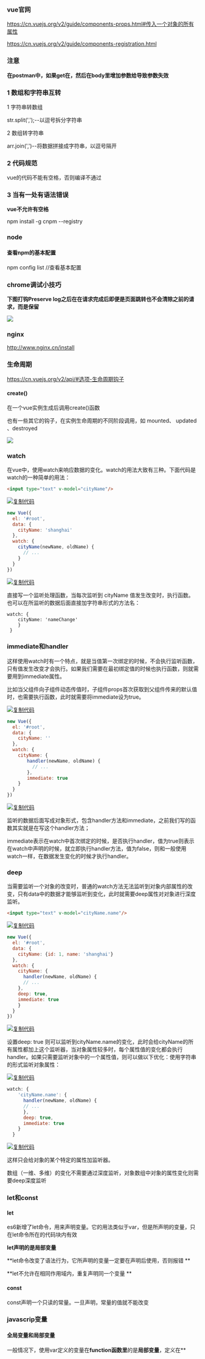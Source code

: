 

### vue官网

https://cn.vuejs.org/v2/guide/components-props.html#传入一个对象的所有属性

https://cn.vuejs.org/v2/guide/components-registration.html

### 注意 

**在postman中，如果get在，然后在body里增加参数给导致参数失效**

### 1 数组和字符串互转

1 字符串转数组

str.split(',');--以逗号拆分字符串

2 数组转字符串

arr.join(',')--将数据拼接成字符串，以逗号隔开

### 2 代码规范

vue的代码不能有空格，否则编译不通过



### 3 当有一处有语法错误

**vue不允许有空格**

npm install -g cnpm --registry



### node

#### 查看npm的基本配置

npm config list //查看基本配置

### chrome调试小技巧

**下图打钩Preserve log之后在在请求完成后即便是页面跳转也不会清除之前的请求，而是保留**

![](D:\note\note\images\chrome调试小技巧.png)



### nginx

http://www.nginx.cn/install



### 生命周期

https://cn.vuejs.org/v2/api/#选项-生命周期钩子

#### create()

在一个vue实例生成后调用create()函数

 也有一些其它的钩子，在实例生命周期的不同阶段调用，如 mounted、 updated 、destroyed  

![](D:\softpackage\note\note\images\vue\vue生命周期.png)

### watch

在vue中，使用watch来响应数据的变化。watch的用法大致有三种。下面代码是watch的一种简单的用法：

```html
<input type="text" v-model="cityName"/>
```

[![复制代码](https://common.cnblogs.com/images/copycode.gif)](javascript:void(0);)

```javascript
new Vue({
  el: '#root',
  data: {
    cityName: 'shanghai'
  },
  watch: {
    cityName(newName, oldName) {
      // ...
    }
  } 
})
```

[![复制代码](https://common.cnblogs.com/images/copycode.gif)](javascript:void(0);)

直接写一个监听处理函数，当每次监听到 cityName 值发生改变时，执行函数。也可以在所监听的数据后面直接加字符串形式的方法名：

```
watch: {
    cityName: 'nameChange'
    }
 } 
```

### immediate和handler

这样使用watch时有一个特点，就是当值第一次绑定的时候，不会执行监听函数，只有值发生改变才会执行。如果我们需要在最初绑定值的时候也执行函数，则就需要用到immediate属性。

比如当父组件向子组件动态传值时，子组件props首次获取到父组件传来的默认值时，也需要执行函数，此时就需要将immediate设为true。

[![复制代码](https://common.cnblogs.com/images/copycode.gif)](javascript:void(0);)

```javascript
new Vue({
  el: '#root',
  data: {
    cityName: ''
  },
  watch: {
    cityName: {
    　　handler(newName, oldName) {
      　　// ...
    　　},
    　　immediate: true
    }
  } 
})
```

[![复制代码](https://common.cnblogs.com/images/copycode.gif)](javascript:void(0);)

监听的数据后面写成对象形式，包含handler方法和immediate，之前我们写的函数其实就是在写这个handler方法；

immediate表示在watch中首次绑定的时候，是否执行handler，值为true则表示在watch中声明的时候，就立即执行handler方法，值为false，则和一般使用watch一样，在数据发生变化的时候才执行handler。

### deep

当需要监听一个对象的改变时，普通的watch方法无法监听到对象内部属性的改变，只有data中的数据才能够监听到变化，此时就需要deep属性对对象进行深度监听。

```html
<input type="text" v-model="cityName.name"/>
```

[![复制代码](https://common.cnblogs.com/images/copycode.gif)](javascript:void(0);)

```javascript
new Vue({
  el: '#root',
  data: {
    cityName: {id: 1, name: 'shanghai'}
  },
  watch: {
    cityName: {
      handler(newName, oldName) {
      // ...
    },
    deep: true,
    immediate: true
    }
  } 
})
```

[![复制代码](https://common.cnblogs.com/images/copycode.gif)](javascript:void(0);)

设置deep: true 则可以监听到cityName.name的变化，此时会给cityName的所有属性都加上这个监听器，当对象属性较多时，每个属性值的变化都会执行handler。如果只需要监听对象中的一个属性值，则可以做以下优化：使用字符串的形式监听对象属性：

[![复制代码](https://common.cnblogs.com/images/copycode.gif)](javascript:void(0);)

```javascript
watch: {
    'cityName.name': {
      handler(newName, oldName) {
      // ...
      },
      deep: true,
      immediate: true
    }
  }
```

[![复制代码](https://common.cnblogs.com/images/copycode.gif)](javascript:void(0);)

这样只会给对象的某个特定的属性加监听器。

数组（一维、多维）的变化不需要通过深度监听，对象数组中对象的属性变化则需要deep深度监听

### let和const

#### let

 es6新增了let命令，用来声明变量。它的用法类似于var，但是所声明的变量，只在let命令所在的代码块内有效 

**let声明的是局部变量**

**let命令改变了语法行为，它所声明的变量一定要在声明后使用，否则报错 **

**let不允许在相同作用域内，重复声明同一个变量 **

#### const

 const声明一个只读的常量。一旦声明，常量的值就不能改变 

### javascrip变量

#### 全局变量和局部变量

一般情况下，使用var定义的变量在**function函数里**的是**局部变量**，定义在**<script>块**中，在**function函数外**的是全局变量

 **当我们使用访问一个没有声明的变量时，JS会报错；而当我们给一个没有声明的变量赋值时，JS不会报错，相反它会认为我们是要隐式声明一个全局变量，这一点一定要注意** 

~~~javascript
<script>
    var str1 = "hello1";        //定义一个全局变量，实际上是一个variable
    str2 = "hello2";            //定义一个全局变量，实际上是在global下创建一个property
    window.str3 = "hello3";     //定义一个全局变量
    function func(){
        var str4 = "hello4";    //定义一个局部变量
        str5 = "hello5";   //定义一个全局变量--不是使用var生命变量，默认是全局变量，不管是全局在函数里
    }
</script>

 function func(){
    var a = b = 0;
        //. . .
 }
// a 是局部变量，b 是全局变量。原因很简单，由于操作符的优先级是从右到左的,先声明了变量b,然后再声明变量a,声明变量b并没有var关键字，按照没有var声明默认是全局变量的原则，所以变量b是全局变量

~~~

**同名变量，局部变量优先于全局变量，即就近原则**

#### 变量的内存释放

使用 **var** 创建的变量不能使用 **delete** 释放内存。

不使用 **var** 创建的变量可以使用 **delete** 释放内存

~~~javascript
<script>
    var a = 1;          //全局变量
    window.b = 2;       //全局变量
    delete a;
    delete b;
    Write(typeof a);
    Write(typeof b);
    (function func(){
        var c = 3;      //局部变量
        d = 4;          //全局变量
        delete c;
        delete d;
        Write(typeof c);
        Write(typeof d);
    })();
</script>
~~~

```
Javascript允许在函数的任意地方声明多个变量，无论在哪里声明，效果都等同于在函数顶部进行声明
```

~~~javascript
<script>
    var str = "我是妹子";
    (function func(){
        Write(str);
        var str = "我不是妹子";
        Write(str);
    })();
</script>
~~~

上面的代码等同于下面这段代码

~~~javascript
<script>
    var str = "我是妹子";
    (function func(){
        var str;    //系统自动赋值为 str = undefined
        Write(str);
        var str = "我不是妹子";
        Write(str);
    })();
</script>
~~~

### data()

 **类型**：`Object | Function` 

 **限制**：组件的定义只接受 `function` 

 Vue 实例的数据对象。Vue 将会递归将 data 的属性转换为 getter/setter，从而让 data 的属性能够响应数据变化。**对象必须是纯粹的对象 (含有零个或多个的 key/value 对)**：浏览器 API 创建的原生对象，原型上的属性会被忽略。大概来说，data 应该只能是数据 - 不推荐观察拥有状态行为的对象 



 在 `Vue` 中,我们定义数据使用 `data` 

 在 `Vue` 的根节点里,它是一个对象 

```javascript
var app = new Vue({
    el: '#app',
    data: {
      msg: 'this is msg'
    })
```

 在`components` 中,它是一个函数,内部返回一个对象 

~~~javascript
export default {
  name: 'cart-buy-button',
  data () {
    return {
      testNum: 0,
      addCounter: 0,
      removeCounter: 0
    }
  }
}
~~~

 因为 vue 根节点,在整个vue单页面实例中,它有且只有一个,所以 `data` 可以设置成一个 `Object{}` 

 子组件可能会多次实例化和调用,所以为了确保子组件的数据的独立性和隔离性,需要使用 `data(){return{}}` 的方法.每次返回一个新的对象 

**Vue在实例化的时候会把 `data` 里的属性使用 `ES5` 提供的 `Object.defineProperty` 重新定义一遍,并设置其属性的 `get`和 `set**

**Vue对于表单元素的`双向绑定`和非表单元素的`单向数据流`属性** -- 双向绑定的意思是，当改变声明的变量的值时，使用该变量的同步改变，单项就是不同步改变

原因：

非`data`里声明,而是你自己定义的属性,那它就是一个普通的属性,vue不会去对待它(使用Object.defineProperty)去重新定义.所以,就无法检测到变化,不能检测到变化,就无法支持所有的数据流特性了



### router

```vue
// 字符串
router.push('home')

// 对象
router.push({ path: 'home' })

// 命名的路由
router.push({ name: 'user', params: { userId: '123' }})

// 带查询参数，变成 /register?plan=private
router.push({ path: 'register', query: { plan: 'private' }})
```

 **意：如果提供了 `path`，`params` 会被忽略，上述例子中的 `query` 并不属于这种情况。取而代之的是下面例子的做法，你需要提供路由的 `name` 或手写完整的带有参数的 `path`** 

```vue
const userId = '123'
router.push({ name: 'user', params: { userId }}) // -> /user/123
router.push({ path: `/user/${userId}` }) // -> /user/123
// 这里的 params 不生效
router.push({ path: '/user', params: { userId }}) // -> /user
```

### $options



### 导入组件

https://www.jianshu.com/p/7f3599f310a6

https://cn.vuejs.org/v2/guide/components-registration.html

### this

~~~html
<!DOCTYPE html>
<html>
<head>
    <meta charset="UTF-8">
    <title></title>
    <script src="http://libs.baidu.com/jquery/2.0.0/jquery.js"></script>
    <script src="https://unpkg.com/vue@2.5.9/dist/vue.js"></script>
</head>
<div id="app" style="width: 100%;height: auto;font-size:20px;">
    <p id="id1"></p>
    <p id="id2"></p>
</div>
<script type="text/javascript">
    var message = "Hello!";
    var app = new Vue({
        el:"#app",
        data:{
            message: "你好！"
        },
        created: function() {
          this.showMessage1();    //this 1
          this.showMessage2();   //this 2
        },
        methods:{
            showMessage1:function(){
                setTimeout(function() {
                   document.getElementById("id1").innerText = this.message;  //this 3
                }, 10)
            },
            showMessage2:function() {
                setTimeout(() => {
                   document.getElementById("id2").innerText = this.message;  //this 4
                }, 10)
            }
        }
    });
</script>
</html>
~~~

第一个输出英文"Hello!”，第二个输出中文“你好！”。这说明了showMessage1()里的this指的是window，而showMessage2()里的this指的是vue实例。
 ※  对于普通函数（包括匿名函数），this指的是直接的调用者，在非严格模式下，如果没有直接调用者，this指的是window。showMessage1()里setTimeout使用了匿名函数，this指向
 window。
 ※  箭头函数是没有自己的this，在它内部使用的this是由它定义的宿主对象决定。showMessage2()里定义的箭头函数宿主对象为vue实例，所以它里面使用的this指向vue实例。
 注：
 【普通函数的this】
 普通函数的this是由动态作用域决定，它总指向于它的直接调用者。具体可以分为以下四项：
 this总是指向它的直接调用者， 例如 obj.func() ,那么func()里的this指的是obj。
 在默认情况(**非严格模式**,未使用 '**use strict**')，如果函数没有直接调用者，this为window
 在严格模式下,如果函数没有直接调者，this为undefined
 使用call,apply,bind绑定的，this指的是绑定的对象
 绑定vue实例到this的方法
 为了避免this指向出现歧义，有两种方法绑定this。
 使用bind

~~~vue
//showMessage1()可以改为：
showMessage1:function(){
    setTimeout(function() {
       document.getElementById("id1").innerText = this.message;  //this 3
    }.bind(this), 10)
}
~~~

对setTimeout()里的匿名函数使用bind()绑定到vue实例的this。这样在匿名函数内的this也为vue实例。
 把vue实例的this赋值给另一个变量再使用
 showMessage1()也可以改为

~~~vue
showMessage1:function(){
    var self = this;
    setTimeout(function() {
       document.getElementById("id1").innerText = self.message;  //改为self
    }.bind(this), 10
}
~~~

### $refs

 **类型**：`Object` 

 一个对象，持有注册过 [`ref` 特性](https://cn.vuejs.org/v2/api/#ref) 的所有 DOM 元素和组件实例  

ref 被用来给DOM元素或子组件注册引用信息。引用信息会根据父组件的 $refs 对象进行注册。如果在普通的DOM元素上使用，引用信息就是元素; 如果用在子组件上，引用信息就是组件实例

**注意：只要想要在Vue中直接操作DOM元素，就必须用ref属性进行注册**

### dom操作

https://cloud.tencent.com/developer/article/1492991

https://www.jb51.net/article/136596.htm

## [vue里操作DOM](https://www.cnblogs.com/ssszjh/p/9716398.html)

一般来说你要在vue里操作DOM，要先在标签里加上ref=“”，如下：

```vue
<h2 ref="s" @click="sss">Essential Links</h2>
```

然后在点击的事件sss写下你想要的效果代码：（注意的是上面的ref的s，要写在下面this.$refs，不要忘了）

```vue
methods: {
        sss() {
            this.$refs.s.style.color = "blue";
			// 第二种写法
			this.$refs["form"].validate(valid => {
				
			});
        }

    }
```

如果你想要弄更多的效果，特效就要引入Jquery

1.npm install jquery --save

2.在项目根目录下的build目录下找到webpack.base.conf.js文件，在开头使用以下代码引入webpack，因为该文件默认没有引用,如下：

```vue
var webpack = require('webpack')
```

3.还是该文件,在module.exports模块里写下这一段

[![复制代码](https://common.cnblogs.com/images/copycode.gif)](javascript:void(0);)

```vue
plugins: [
        new webpack.ProvidePlugin({
            $: "jquery",
            jQuery: "jquery",
            jquery: "jquery",
            "window.jQuery": "jquery"
        })
    ],
```

[![复制代码](https://common.cnblogs.com/images/copycode.gif)](javascript:void(0);)

4.main.js里导入jQuery

```vue
import 'jquery'
```

5.若有.eslintrc.js文件，则在module.exports中，为env添加一个键值对 `jquery: true` 就可以了

若无这个文件，则不用管

这个时候我们可以来测试了

在created的生命周期里写下：console.log($('选择器'));

浏览器显示：

![img](https://img2018.cnblogs.com/blog/1472459/201809/1472459-20180927234935323-1820797913.jpg)

就成功了

不过值得注意的是：

你要使用jQuery，要在vue渲染完成后，才使用

就是在mounted周期里用，如：

```vue
 mounted() {
        $(".hello").css("color", "red");
        $(".aaa").css("color", "red");
    },
```



### 父子组件

**组件需要注册才能使用**

父子组件的区别是**被引入的就是子组件**，**子组件需要用到父组件的数据，不需要引入父组件，直接按照语法传参即可**

父组件需要用到子组件的数据，需要使用import引入子组件，并注册在compoment下(即向父组件注册子组件)，例子

#### 父组件

~~~vue
<template>
...
</template>
import Child1 from "@/portal/components/Child1";
import { Child2 } from "@/portal/utils/Child2";
import { Child3 } from "@/portal/components/Child3";
import Child4 from "./edit/Child4";
import Child5 from "./edit/Child5";
export default {
  name: "parent", //多语言的名称前缀为name的值
  components: {//子组件
    Child1,
    Child2,
    Child3,
    Child4,
	Child5
  },
...
}
~~~

#### 子组件

~~~vue
<template>
...
</template>
export default {
  name: "Child4",
  components: {},
  props: {
    addFlag: {
      type: Boolean,
      default: false
    },
    params: {
      type: Object,
      default: null
    }
...
}
~~~

#### 父子组件传参

https://www.jianshu.com/p/09a5b0843926

https://blog.csdn.net/weixin_44849078/article/details/89227848

#### 子传父

##### 例子1

子组件

~~~vue
<template>
	<button v-on:click="updateParentValue">点击传值</button>
</template>

<script>
export default {
  data () {
    return {
    	
    },
    methods: {
    	updateParentValue () {
    		this.$emit('updateParentValue', 'abcde');
    	}
    }
  }
}
</script>

~~~

父组件

~~~vue
<template>
	<div></div>
</template>

<script>
export default {
  data () {
    return {
    	
    },
    methods: {
    	updateParentValue (childrenValue) {
    		console.log(childrenValue); // 'abcde'
    	}
    }
  }
}
</script>
~~~

##### 例子2

子组件

在子组件通过点击事件触发子组件向父组件传参

~~~vue
...
<script>
    // 元素的点击事件
    method(){
        ...
        eleClilkFunction(){
            let childData ={
                childDataList=this.childData,
                opType:"del"
            }
            this.$emit('childData', childData);
    	}
        ...
	}

</script>

...
~~~

父组件

~~~vue
<template>
...
// 引入子组件并注册,parentData同时可以向子组件传值
<child-component :parentData="parentData" @childData="childData"></child-component>
...
</template>
<script>
	...
    method(){
        // params就是子组件传给父组件的值,childData()函数在子组件触发事件触发子组件向父组件传值到
        // 这个函数由子组件的事件触发
        childData(params){
            
            if("del"===params.opType){
               let childDataList=params.childDataList;
                ... 业务逻辑
               }
        }
    }
    ...
    
</script>
~~~



### if

参数类型可以不是boolean

debugger

### 调试

https://cn.vuejs.org/v2/cookbook/debugging-in-vscode.html#在浏览器中展示源代码

### json

1、将对象转换为JSON格式字符串

```vue
JSON.stringify(object)
```

2、将JSON字符串转换为对象

```vue
JSON.parse(jsonString);
```



### export default

https://www.cnblogs.com/win-and-coffee/p/10186649.html

###  observer 

https://segmentfault.com/a/1190000008377887?utm_source=tag-newest

### 自定义组件

:tableHeader="tableHeader"

:xxx表示属性或者函数

### 国际化

https://blog.csdn.net/Dream_xun/article/details/82743762

https://q.cnblogs.com/q/108194

###  <el-select

~~~vue
<el-form ref="form" :model="form" style="width:300px;margin:0 auto;">
      <el-form-item label="名字">
        <el-select @change="selectGet" v-model="form.region" placeholder="请选择名字">
          <el-option 
            v-for="item in selectList" 
            :key="item.id"
            :label="item.name"
            :value="item.id"
          ></el-option>
        </el-select>
      </el-form-item>
    </el-form>
~~~

~~~vue
 data() {
    return {
      selectList:[
          {id:0,name:'张三'},
          {id:1,name:'里三'},
          {id:2,name:'李四'}
        ],
      form: {
        region: ""
      }
    };
  }
~~~

~~~vue
selectGet(vId){
      let obj = {};
      obj = this.selectList.find((item)=>{//这里的selectList就是上面遍历的数据源
          return item.id === vId;//筛选出匹配数据
      });
      console.log(obj.name);//我这边的name就是对应label的
      console.log(obj.id);
    }
~~~

### form表单

https://blog.csdn.net/qq_33616027/article/details/90290239

~~~vue
<template>
    <div>
        <el-form :model="dengmiQueryForm" ref="dengmiQueryForm" label-width="100px" class="demo-ruleForm" size="mini">
            <el-row>
                <el-col span="8">
                    <el-form-item label="谜面">
                        <el-input v-model="dengmiQueryForm.mimian"></el-input>
                    </el-form-item>
                </el-col>
                <el-col span="8">
                    <el-form-item label="谜目">
                        <el-input v-model="dengmiQueryForm.mimu"></el-input>
                    </el-form-item>
                </el-col>
                <el-col span="8">
                    <el-form-item label="谜格">
                        <el-input v-model="dengmiQueryForm.mige"></el-input>
                    </el-form-item>
                </el-col>
            </el-row>
            <el-row>
                <el-col span="8">
                    <el-form-item label="谜底">
                        <el-input v-model="dengmiQueryForm.midi"></el-input>
                    </el-form-item>
                </el-col>
                <el-col span="8">
                    <el-form-item label="作者">
                        <el-input v-model="dengmiQueryForm.zuozhe"></el-input>
                    </el-form-item>
                </el-col>
                <el-col span="8">
                    <el-form-item label="谜底字数">
                        <el-input v-model="dengmiQueryForm.midiLength"></el-input>
                    </el-form-item>
                </el-col>
            </el-row>
            <el-row>
                <el-col>
                    <el-button type="primary" @click="submitForm" icon="el-icon-search">查询</el-button>
                    <el-button type="warning" @click="resetForm" icon="el-icon-search" plain>重置</el-button>
                </el-col>
            </el-row>
        </el-form>
    </div>
</template>

<script>
    export default {
        name: "dengmiQuery",
        data() {
            return {
                dengmiQueryForm: {
                    mimian:'',
                    mimu:'',
                    mige:'',
                    midi:'',
                    zuozhe:'',
                    midiLength:''
                }
            };
        },
        methods: {
            submitForm(formName) {
                this.$refs[formName].validate((valid) => {
                    if (valid) {
                        alert('submit!');
                    } else {
                        console.log('error submit!!');
                        return false;
                    }
                });
            },
            resetForm(formName) {
                this.$refs[formName].resetFields();
            }
        }
    }
</script>

<style scoped>
   
</style>
~~~

###  

### 方法和属性调用

方法和属性调用需要this,不能和java那样直接调用,本文件内的也不可以

### 放大镜

~~~vue
<el-input
                  v-model="form.propertry">
                  <i slot="suffix" class="el-icon-search"></i>
</el-input>
~~~

### 常用方法

**push()** 方法可向数组的末尾添加一个或多个元素，并返回新的长度。

**pop()** 方法用于删除并返回数组的最后一个元素。

**shift()** 方法用于把数组的第一个元素从其中删除，并返回第一个元素的值。

**unshift()** 方法可向数组的开头添加一个或更多元素，并返回新的长度。

**splice()** 方法向/从数组中添加/删除项目，然后返回被删除的项目。

**sort()** 方法用于对数组的元素进行排序。

**reverse()** 方法用于颠倒数组中元素的顺序。

**filter()** 方法创建一个新的数组，新数组中的元素是通过检查指定数组中符合条件的所有元素。

**concat()** 方法用于连接两个或多个数组。

**slice()** 方法可从已有的数组中返回选定的元素。

**split()** 方法用于把一个字符串分割成字符串数组

#### 实现表格增删行效果

1 增行

~~~vue
addRow(tableData){
	let emptyRow={"partCode":'',"partLocalDesc":'',"unit":'',"applyQty":'',"balance":'',"remark":'',
        __id: Math.floor(Math.random() * Date.now()),
      };
	tableData.push(emptyRow);
}
~~~

2 删行

方法1 **在<el-table>标签的环境**下通过scope.$index把下标传到行数中

~~~vue
<template>
...
	<el-table>
        ...
        <el-table-column>
            <template>
                // tableData是定义在data(){}里的数组
                <el-button @click="delCurrentRow(scope.$index,tableData)"></el-button>
			</template>
    	</el-table-column>
        ...
    </el-table>
...
</template>

delCurrentRow(index,tableData{
	tableData.splice(index,1);
}
~~~

方法2  直接传scope

~~~vue
<template>
...
	<el-table>
        ...
        <el-table-column>
            <template>
                // tableData是定义在data(){}里的数组
                <el-button @click="delCurrentRow(scope,tableData)"></el-button>
			</template>
    	</el-table-column>
        ...
    </el-table>
...
</template>

delRow(index,tableData{
	tableData.splice(index,1);
}
~~~

方法3 直接操作tableData数组

~~~vue
<template>
...
	<el-table>
        ...
        <el-table-column>
            <template>
                // tableData是定义在data(){}里的数组
                <el-button @click="delCurrentRow"></el-button>
			</template>
    	</el-table-column>
        ...
    </el-table>
...
</template>

delCurrentRow(index,tableData{
// multipleSelection在data(){}定义
	let ids= this.multipleSelection.map((item)=>{
	// addRow函数定义了_id属性
		return item._id;
	});
	let newTableData=this.tableData.filter((item)=>{
		return ids.includes(item._id)==false;
	});
	this.tableData=newTableData;
}
~~~

### props vs data

1 props和data的区别是props定义的属性只有接收父组件修改字段的值，data可以在vue实例里操作修改，即在vue文件中

2 当前组件作为**弹框**引入时，当弹框关闭做props里定义的属性就回复默认值

子组件中的data数据，不是通过父组件传递的是子组件私有的，是可读可写的。

子组件中的所有 props中的数据，都是通过父组件传递给子组件的，是只读的

### watch

**Vue.js 有一个方法 watch，它可以用来监测Vue实例上的数据变动**

~~~vue
<template>
  <div>
    <el-input v-model="demo"></el-input>
    {{value}}
  </div>
</template>
<script>
  export default {
    name: 'index',
    props:{
      prop1:{
          type:Boolean,
          default:function(){
              return false;
          }
      },
      prop2:{
          type:Object,
          default:function(){
              return null;
          }
      }
    },
    data() {
      return {
        demo: '',
        value: ''
      };
    },
    watch: {
       // 监听data函数李的变量
      demo(val) {
        this.value = this.demo;
      },
        // 可以监听props里定义的变量
      prop1:function(){
          
      }
       
    }
  };
</script>
~~~

### v-model

在<el-form>中:model变量绑定了一个在data()的变量，<el-form>标签的子标签的v-model指令绑定的属性要在:model绑定的变量中定义

例子:

~~~vue
<templte>
	<el-form :model="formData">
        <el-form-item>
            <el-input v-model="formData.userName" />
        </el-form-item>
        <el-form-item>
			<el-input v-model="formData.userCode" />
        </el-form-item>
    </el-form>
</templte>
<script>
    ...
	data(){
       return{
           formData:{
               userCode:null
               //没有定义userName，则<el-input v-model="formData.userName" />无法输入
           }
       } 
    }
    ...
</script>
~~~

### mounted

html加载完成后执行。执行顺序：子组件-父组件

### ref

https://blog.csdn.net/qq_15509267/article/details/88286695

1 本页面获取dom元素

2 获取子组件的data

3 调用子组件的方法

- **类型**：`Object`

- **只读**

- **详细**：

  一个对象，持有注册过 [`ref` 特性](https://cn.vuejs.org/v2/api/#ref) 的所有 DOM 元素和组件实例

  用法1 

  ~~~vue
  <base-input ref="usernameInput"></base-input>
  ~~~

  现在在你已经定义了这个 `ref` 的组件里，你可以使用：

  ```vue
  this.$refs.usernameInput
  ```

用法2

~~~vue
<input ref="input">
~~~

甚至可以通过其父级组件定义方法：

~~~vue
methods: {
  // 用来从父级组件聚焦输入框
  focus: function () {
    this.$refs.input.focus()
  }
}
~~~

**`$refs` 只会在组件渲染完成之后生效**

用法3

~~~vue
<template>
...
  <el-form  ref="form">
    
  </el-form>
...
</template>
<script>
	data(){
        return {
          form:"formObj"  
        };
    },
    method:{
        clickQuery(){
            //  返回一个form对象
            let formObj=this.$ref[this.form];
            // 或者可以这么写
            let formObj2 = this.$ref["formObj"];
        }
    }
</script>

~~~

**ref和v-for在一起的情况**

